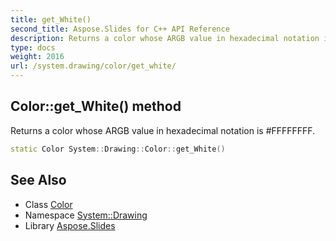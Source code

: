 ```yaml
---
title: get_White()
second_title: Aspose.Slides for C++ API Reference
description: Returns a color whose ARGB value in hexadecimal notation is #FFFFFFFF.
type: docs
weight: 2016
url: /system.drawing/color/get_white/
---
```

## Color::get_White() method


Returns a color whose ARGB value in hexadecimal notation is #FFFFFFFF.

```cpp
static Color System::Drawing::Color::get_White()
```

## See Also

* Class [Color](../)
* Namespace [System::Drawing](../../)
* Library [Aspose.Slides](../../../)